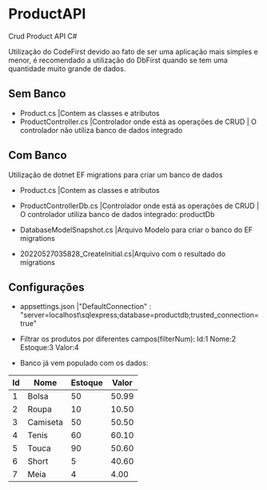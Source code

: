 # ProductAPI
Crud Product API C#


Utilização do CodeFirst devido ao fato de ser uma aplicação mais simples e menor, é recomendado a utilização do DbFirst quando se tem uma quantidade muito grande de dados.

## Sem Banco
- Product.cs                     |Contem as classes e atributos
- ProductController.cs           |Controlador onde está as operações de CRUD | O controlador não utiliza banco de dados integrado


## Com Banco
Utilização de dotnet EF migrations para criar um banco de dados
- Product.cs                     |Contem as classes e atributos

- ProductControllerDb.cs         |Controlador onde está as operações de CRUD | O controlador utiliza banco de dados integrado: productDb

- DatabaseModelSnapshot.cs       |Arquivo Modelo para criar o banco do EF migrations
- 20220527035828_CreateInitial.cs|Arquivo com o resultado do migrations

## Configurações
- appsettings.json               |"DefaultConnection" : "server=localhost\\sqlexpress;database=productdb;trusted_connection=true"

- Filtrar os produtos por diferentes campos(filterNum):
Id:1
Nome:2
Estoque:3
Valor:4

- Banco já vem populado com os dados:

| Id | Nome     | Estoque | Valor |
|----|----------|---------|-------|
| 1  | Bolsa    | 50      | 50.99 |
| 2  | Roupa    | 10      | 10.50 |
| 3  | Camiseta | 50      | 50.50 |
| 4  | Tenis    | 60      | 60.10 |
| 5  | Touca    | 90      | 50.60 |
| 6  | Short    | 5       | 40.60 |
| 7  | Meia     | 4       | 4.00  |
